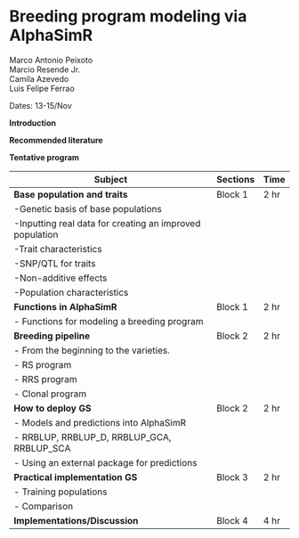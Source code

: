 # Breeding program modeling via AlphaSimR
Marco Antonio Peixoto  
Marcio Resende Jr.  
Camila Azevedo  
Luis Felipe Ferrao  


Dates: 13-15/Nov

**Introduction**


**Recommended literature**


**Tentative program**


| Subject                                                  | Sections  | Time  |
|----------------------------------------------------------|-----------|-------|
|**Base population and traits**                            |  Block 1  |  2 hr |
| -Genetic basis of base populations                       |                | 
| -Inputting real data for creating an improved population |                 |
| -Trait characteristics                                   |                 |
| -SNP/QTL for traits                                      |                |
| -Non-additive effects                                    |                 |
| -Population characteristics                              |                |
| **Functions in AlphaSimR**                               | Block 1   | 2 hr  |
| -   Functions for modeling a breeding program            |           |       |
| **Breeding pipeline**                                    | Block 2   | 2 hr  |
| -   From the beginning to the varieties.                 |           |       |
| -   RS program                                           |           |       |
| -   RRS program                                          |           |       |
| -   Clonal program                                       |           |       |
| **How to deploy GS**                                     | Block 2   | 2 hr  |
| -   Models and predictions into AlphaSimR                |           |       |
| -   RRBLUP, RRBLUP_D, RRBLUP_GCA, RRBLUP_SCA             |           |       |
| -   Using an external package for predictions            |           |       |
| **Practical implementation GS**                          | Block 3   | 2 hr  |
| -   Training populations                                 |           |       |
| -   Comparison                                           |           |       |
| **Implementations/Discussion**                           | Block 4   | 4 hr  |

